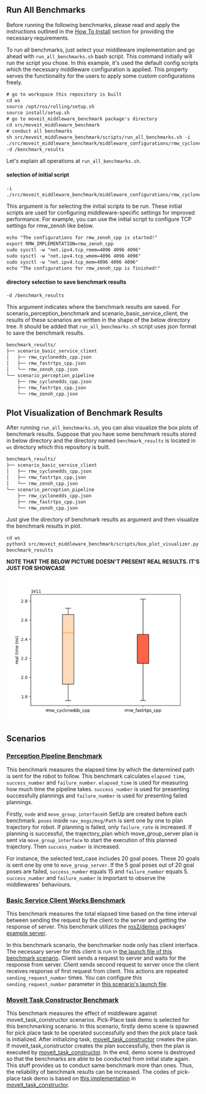 ## Run All Benchmarks
Before running the following benchmarks, please read and apply the instructions outlined in the [How To Install](how_to_install.md) section for providing the necessary requirements.

To run all benchmarks, just select your middleware implementation and go ahead with `run_all_benchmarks.sh` bash script. This command initially will run the script you chose. In this example, it's used the default config scripts which the necessary middleware configuration is applied. This property serves the functionality for the users to apply some custom configurations freely.

```shell
# go to workspace this repository is built
cd ws
source /opt/ros/rolling/setup.sh
source install/setup.sh
# go to moveit_middleware_benchmark package's directory
cd src/moveit_middleware_benchmark
# conduct all benchmarks
sh src/moveit_middleware_benchmark/scripts/run_all_benchmarks.sh -i ./src/moveit_middleware_benchmark/middleware_configurations/rmw_cyclonedds/config.sh -d /benchmark_results
```

Let's explain all operations at `run_all_benchmarks.sh`.

#### selection of initial script
```
-i ./src/moveit_middleware_benchmark/middleware_configurations/rmw_cyclonedds/config.sh
```

This argument is for selecting the initial scripts to be run. These initial scripts are used for configuring middleware-specific settings for improved performance. For example, you can use the initial script to configure TCP settings for rmw_zenoh like below.

```shell
echo "The configurations for rmw_zenoh_cpp is started!"
export RMW_IMPLEMENTATION=rmw_zenoh_cpp
sudo sysctl -w "net.ipv4.tcp_rmem=4096 4096 4096"
sudo sysctl -w "net.ipv4.tcp_wmem=4096 4096 4096"
sudo sysctl -w "net.ipv4.tcp_mem=4096 4096 4096"
echo "The configurations for rmw_zenoh_cpp is finished!"
```

#### directory selection to save benchmark results
```
-d /benchmark_results
```

This argument indicates where the benchmark results are saved. For scenario_perception_benchmark and scenario_basic_service_client, the results of these scenarios are written in the shape of the below directory tree. It should be added that `run_all_benchmarks.sh` script uses json format to save the benchmark results.

```
benchmark_results/
├── scenario_basic_service_client
│   ├── rmw_cyclonedds_cpp.json
│   ├── rmw_fastrtps_cpp.json
│   └── rmw_zenoh_cpp.json
└── scenario_perception_pipeline
    ├── rmw_cyclonedds_cpp.json
    ├── rmw_fastrtps_cpp.json
    └── rmw_zenoh_cpp.json
```

## Plot Visualization of Benchmark Results

After running `run_all_benchmarks.sh`, you can also visualize the box plots of benchmark results. Suppose that you have some benchmark results stored in below directory and the directory named `benchmark_results` is located in `ws` directory which this repository is built.


```
benchmark_results/
├── scenario_basic_service_client
│   ├── rmw_cyclonedds_cpp.json
│   ├── rmw_fastrtps_cpp.json
│   └── rmw_zenoh_cpp.json
└── scenario_perception_pipeline
    ├── rmw_cyclonedds_cpp.json
    ├── rmw_fastrtps_cpp.json
    └── rmw_zenoh_cpp.json
```

Just give the directory of benchmark results as argument and then visualize the benchmark results in plot.
```shell
cd ws
python3 src/moveit_middleware_benchmark/scripts/box_plot_visualizer.py benchmark_results

```

**NOTE THAT THE BELOW PICTURE DOESN'T PRESENT REAL RESULTS. IT'S JUST FOR SHOWCASE**

![](./pictures/box_plot_example.png)

## Scenarios

### [Perception Pipeline Benchmark](scenarios/perception_pipeline_benchmark.md)

This benchmark measures the elapsed time by which the determined path is sent for the robot to follow. This benchmark calculates `elapsed time`, `success_number` and `failure_number`. `elapsed_time` is used for measuring how much time the pipeline takes. `success_number` is used for presenting successfully plannings and `failure_number` is used for presenting failed plannings.

Firstly, `node` and `move_group_interface`in SetUp are created before each benchmark. `poses` inside `nav_msgs/msg/Path` is sent one by one to plan trajectory for robot. If planning is failed, only `failure_rate` is increased. If planning is successful, the trajectory_plan which move_group_server plan is sent via `move_group_interface` to start the execution of this planned trajectory. Then `success_number` is increased.

For instance, the selected test_case includes 20 goal poses. These 20 goals is sent one by one to `move_group_server`. If the 5 goal poses out of 20 goal poses are failed, `success_number` equals 15 and `failure_number` equals 5. `success_number` and `failure_number` is important to observe the middlewares' behaviours.

### [Basic Service Client Works Benchmark](scenarios/basic_service_client_benchmark.md)

This benchmark measures the total elapsed time based on the time interval between sending the request by the client to the server and getting the response of server. This benchmark utilizes the [ros2/demos](https://github.com/ros2/demos) packages' [example server](https://github.com/ros2/demos/blob/rolling/demo_nodes_cpp/src/services/add_two_ints_server.cpp).

In this benchmark scenario, the benchmarker node only has client interface. The necessary server for this client is run in [the launch file of this benchmark scenario](../launch/scenario_basic_service_client_benchmark.launch.py). Client sends a request to server and waits for the response from server. Client sends second request to server once the client receives response of first request from client. This actions are repeated `sending_request_number` times. You can configure this `sending_request_number` parameter in [this scenario's launch file]((../launch/scenario_basic_service_client_benchmark.launch.py)).

### [MoveIt Task Constructor Benchmark](scenarios/moveit_task_construtor_benchmark.md)

This benchmark measures the effect of middleware against moveit_task_constructor scenarios. Pick-Place task demo is selected for this benchmarking scenario. In this scenario, firstly demo scene is spawned for pick place task to be operated successfully and then the pick place task is initialized. After initializing task, [moveit_task_constructor](https://github.com/moveit/moveit_task_constructor/blob/ros2) creates the plan. If moveit_task_constructor creates the plan successfully, then the plan is executed by [moveit_task_constructor](https://github.com/moveit/moveit_task_constructor/blob/ros2). In the end, demo scene is destroyed so that the benchmarks are able to be conducted from initial state again. This stuff provides us to conduct same benchmark more than ones. Thus, the reliability of benchmark results can be increased. The codes of pick-place task demo is based on [this implementation](https://github.com/moveit/moveit_task_constructor/blob/ros2/demo/src/pick_place_task.cpp) in [moveit_task_constructor](https://github.com/moveit/moveit_task_constructor/blob/ros2).
